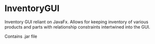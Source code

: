 # InventoryGUI

Inventory GUI reliant on JavaFx.  Allows for keeping inventory of various products and parts with relationship constraints intertwined into the GUI.

Contains .jar file
